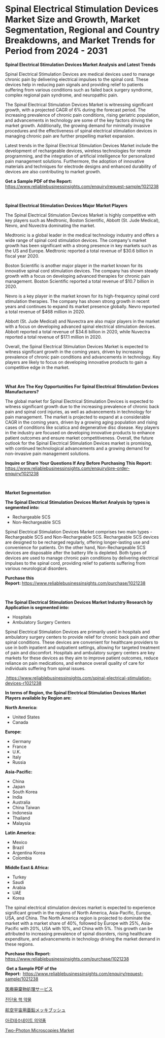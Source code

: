 <p><h1>Spinal Electrical Stimulation Devices Market Size and Growth, Market Segmentation, Regional and Country Breakdowns, and Market Trends for Period from 2024 -  2031</h1></p><p><strong>Spinal Electrical Stimulation Devices Market Analysis and Latest Trends</strong></p>
<p><p>Spinal Electrical Stimulation Devices are medical devices used to manage chronic pain by delivering electrical impulses to the spinal cord. These devices help in reducing pain signals and providing relief to patients suffering from various conditions such as failed back surgery syndrome, complex regional pain syndrome, and neuropathic pain.</p><p>The Spinal Electrical Stimulation Devices Market is witnessing significant growth, with a projected CAGR of 6% during the forecast period. The increasing prevalence of chronic pain conditions, rising geriatric population, and advancements in technology are some of the key factors driving the market growth. Additionally, the growing demand for minimally invasive procedures and the effectiveness of spinal electrical stimulation devices in managing chronic pain are further propelling market expansion.</p><p>Latest trends in the Spinal Electrical Stimulation Devices Market include the development of rechargeable devices, wireless technologies for remote programming, and the integration of artificial intelligence for personalized pain management solutions. Furthermore, the adoption of innovative materials and techniques for electrode designs and enhanced durability of devices are also contributing to market growth.</p></p>
<p><strong>Get a Sample PDF of the Report:&nbsp;</strong> <a href="https://www.reliablebusinessinsights.com/enquiry/request-sample/1021238">https://www.reliablebusinessinsights.com/enquiry/request-sample/1021238</a></p>
<p>&nbsp;</p>
<p><strong>Spinal Electrical Stimulation Devices Major Market Players</strong></p>
<p><p>The Spinal Electrical Stimulation Devices Market is highly competitive with key players such as Medtronic, Boston Scientific, Abbott (St. Jude Medical), Nevro, and Nuvectra dominating the market. </p><p>Medtronic is a global leader in the medical technology industry and offers a wide range of spinal cord stimulation devices. The company's market growth has been significant with a strong presence in key markets such as the US and Europe. Medtronic reported a total revenue of $30.6 billion in fiscal year 2020.</p><p>Boston Scientific is another major player in the market known for its innovative spinal cord stimulation devices. The company has shown steady growth with a focus on developing advanced therapies for chronic pain management. Boston Scientific reported a total revenue of $10.7 billion in 2020.</p><p>Nevro is a key player in the market known for its high-frequency spinal cord stimulation therapies. The company has shown strong growth in recent years and continues to expand its market presence globally. Nevro reported a total revenue of $468 million in 2020.</p><p>Abbott (St. Jude Medical) and Nuvectra are also major players in the market with a focus on developing advanced spinal electrical stimulation devices. Abbott reported a total revenue of $34.6 billion in 2020, while Nuvectra reported a total revenue of $17.1 million in 2020.</p><p>Overall, the Spinal Electrical Stimulation Devices Market is expected to witness significant growth in the coming years, driven by increasing prevalence of chronic pain conditions and advancements in technology. Key players are likely to focus on developing innovative products to gain a competitive edge in the market.</p></p>
<p>&nbsp;</p>
<p><strong>What Are The Key Opportunities For Spinal Electrical Stimulation Devices Manufacturers?</strong></p>
<p><p>The global market for Spinal Electrical Stimulation Devices is expected to witness significant growth due to the increasing prevalence of chronic back pain and spinal cord injuries, as well as advancements in technology for pain management. The market is projected to expand at a considerable CAGR in the coming years, driven by a growing aging population and rising cases of conditions like sciatica and degenerative disc disease. Key players in the industry are focused on developing innovative products to enhance patient outcomes and ensure market competitiveness. Overall, the future outlook for the Spinal Electrical Stimulation Devices market is promising, with continued technological advancements and a growing demand for non-invasive pain management solutions.</p></p>
<p><strong>Inquire or Share Your Questions If Any Before Purchasing This Report:</strong> <a href="https://www.reliablebusinessinsights.com/enquiry/pre-order-enquiry/1021238">https://www.reliablebusinessinsights.com/enquiry/pre-order-enquiry/1021238</a></p>
<p>&nbsp;</p>
<p><strong>Market Segmentation</strong></p>
<p><strong>The Spinal Electrical Stimulation Devices Market Analysis by types is segmented into:</strong></p>
<p><ul><li>Rechargeable SCS</li><li>Non-Rechargeable SCS</li></ul></p>
<p><p>Spinal Electrical Stimulation Devices Market comprises two main types - Rechargeable SCS and Non-Rechargeable SCS. Rechargeable SCS devices are designed to be recharged regularly, offering longer-lasting use and convenience for patients. On the other hand, Non-Rechargeable SCS devices are disposable after the battery life is depleted. Both types of devices are used to manage chronic pain conditions by delivering electrical impulses to the spinal cord, providing relief to patients suffering from various neurological disorders.</p></p>
<p><strong>Purchase this Report:&nbsp;</strong><a href="https://www.reliablebusinessinsights.com/purchase/1021238">https://www.reliablebusinessinsights.com/purchase/1021238</a></p>
<p>&nbsp;</p>
<p><strong>The Spinal Electrical Stimulation Devices Market Industry Research by Application is segmented into:</strong></p>
<p><ul><li>Hospitals</li><li>Ambulatory Surgery Centers</li></ul></p>
<p><p>Spinal Electrical Stimulation Devices are primarily used in hospitals and ambulatory surgery centers to provide relief for chronic back pain and other spinal conditions. These devices are convenient for healthcare providers to use in both inpatient and outpatient settings, allowing for targeted treatment of pain and discomfort. Hospitals and ambulatory surgery centers are key markets for these devices as they aim to improve patient outcomes, reduce reliance on pain medications, and enhance overall quality of care for individuals suffering from spinal issues.</p></p>
<p><a href="https://www.reliablebusinessinsights.com/spinal-electrical-stimulation-devices-r1021238">&nbsp;https://www.reliablebusinessinsights.com/spinal-electrical-stimulation-devices-r1021238</a></p>
<p><strong>In terms of Region, the Spinal Electrical Stimulation Devices Market Players available by Region are:</strong></p>
<p>
    <p> <strong> North America: </strong>
        <ul>
            <li>United States</li>
            <li>Canada</li>
        </ul>
        </p> 
    <p> <strong> Europe: </strong>
        <ul>
            <li>Germany</li>
            <li>France</li>
            <li>U.K.</li>
            <li>Italy</li>
            <li>Russia</li>
        </ul>
        </p> 
    <p> <strong> Asia-Pacific: </strong>
        <ul>
            <li>China</li>
            <li>Japan</li>
            <li>South Korea</li>
            <li>India</li>
            <li>Australia</li>
            <li>China Taiwan</li>
            <li>Indonesia</li>
            <li>Thailand</li>
            <li>Malaysia</li>
        </ul>
        </p> 
    <p> <strong> Latin America: </strong>
        <ul>
            <li>Mexico</li>
            <li>Brazil</li>
            <li>Argentina Korea</li>
            <li>Colombia</li>
        </ul>
        </p> 
    <p> <strong> Middle East & Africa: </strong>
        <ul>
            <li>Turkey</li>
            <li>Saudi</li>
            <li>Arabia</li>
            <li>UAE</li>
            <li>Korea</li>
        </ul>
    </p>
    </p>
<p><p>The spinal electrical stimulation devices market is expected to experience significant growth in the regions of North America, Asia-Pacific, Europe, USA, and China. The North America region is projected to dominate the market with a market share of 40%, followed by Europe with 25%, Asia-Pacific with 20%, USA with 10%, and China with 5%. This growth can be attributed to increasing prevalence of spinal disorders, rising healthcare expenditure, and advancements in technology driving the market demand in these regions.</p></p>
<p><strong>Purchase this Report: </strong><a href="https://www.reliablebusinessinsights.com/purchase/1021238">https://www.reliablebusinessinsights.com/purchase/1021238</a></p>
<p>&nbsp;<strong>Get a Sample PDF of the Report:&nbsp;&nbsp;</strong><a href="https://www.reliablebusinessinsights.com/enquiry/request-sample/1021238">https://www.reliablebusinessinsights.com/enquiry/request-sample/1021238</a></p>
<p><strong></strong></p>
<p><p><a href="https://github.com/luffiazaza/Market-Research-Report-List-1/blob/main/309429587926.md">医療廃棄物処理サービス</a></p><p><a href="https://github.com/PhilToryphy7876567/Market-Research-Report-List-1/blob/main/666937680806.md">진단용 핵 약물</a></p><p><a href="https://github.com/one-cool-chick/Market-Research-Report-List-1/blob/main/280407487927.md">航空宇宙用亜鉛メッキブッシュ</a></p><p><a href="https://github.com/solomonbode85/Market-Research-Report-List-1/blob/main/261318080807.md">아르테수네이트 의약품</a></p><p><a href="https://github.com/tamvrosiya/Market-Research-Report-List-4/blob/main/two-photon-microscopies-market.md">Two-Photon Microscopies Market</a></p></p>